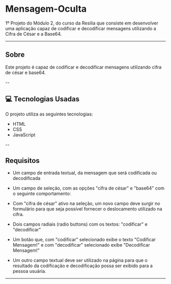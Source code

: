 # Mensagem-Oculta

1º Projeto do Módulo 2, do curso da Resilia que consiste em desenvolver uma aplicação capaz de codificar e decodificar mensagens utilizando a Cifra de César e a Base64.

---

## Sobre

Este projeto é capaz de codificar e decodificar mensagens utilizando cifra de césar e base64. 

--

## 💻 Tecnologias Usadas

O projeto utiliza as seguintes tecnologias:

- HTML
- CSS
- JavaScript 

--

## Requisitos


- Um campo de entrada textual, da mensagem que será codificada ou decodificada

- Um campo de seleção, com as opções "cifra de césar" e "base64" com o seguinte comportamento:

- Com "cifra de césar" ativo na seleção, um novo campo deve surgir no formulário para que seja possível fornecer o deslocamento utilizado na cifra.

- Dois campos radiais (radio buttons) com os textos: "codificar" e "decodificar"

- Um botão que, com "codificar" selecionado exibe o texto "Codificar Mensagem!" e com "decodificar" selecionado exibe "Decodificar Mensagem!"

- Um outro campo textual deve ser utilizado na página para que o resultado da codificação e decodificação possa ser exibido para a pessoa usuária.

---


